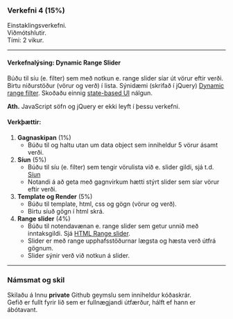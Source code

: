 ### Verkefni 4 (15%)

Einstaklingsverkefni. <br>
Viðmótshlutir. <br>
Tími: 2 vikur. 

---

#### Verkefnalýsing: Dynamic Range Slider

Búðu til síu (e. filter) sem með notkun e. range slider síar út vörur eftir verði. Birtu niðurstöður (vörur og verð) í lista. Sýnidæmi (skrifað í jQuery) [Dynamic range filter](http://javascriptbook.com/code/c12/dynamic-filter.html). Skoðaðu einnig [state-based UI](https://github.com/GunnarThorunnarson/FORR3JS05DU/wiki/State-based-UI) nálgun.

**Ath.** JavaScript söfn og jQuery er ekki leyft í þessu verkefni.

#### Verkþættir:

1. **Gagnaskipan** (1%)
   - Búðu til og haltu utan um data object sem inniheldur 5 vörur ásamt verði. 
1. **Síun** (5%)
   - Búðu til síu (e. filter) sem tengir vörulista við e. slider gildi, sjá t.d. [Síun](https://github.com/GunnarThorunnarson/FORR3JS05DU/wiki/S%C3%ADun)
   - Notandi á að geta með gagnvirkum hætti stýrt slider sem síar vörur eftir verði.  
1. **Template og Render** (5%)
   - Búðu til template, html, css og gögn (vörur og verð). 
   - Birtu síuð gögn í html skrá.
1. **Range slider** (4%)
   - Búðu til notendavænan e. range slider sem getur unnið með inntaksgildi. Sjá [HTML Range slider](https://developer.mozilla.org/en-US/docs/Web/HTML/Element/input/range).
   - Slider er með range upphafsstöðurnar lægsta og hæsta verð útfrá gögnum.
   - Slider sýnir verð við notkun á slider.

---

### Námsmat og skil
Skilaðu á Innu **private** Github geymslu sem inniheldur kóðaskrár. <br>
Gefið er fullt fyrir lið sem er fullnægjandi útfærður, hálft ef hann er ábótavant. 
